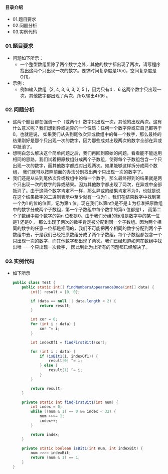 #### 目录介绍
- 01.题目要求
- 02.问题分析
- 03.实例代码





### 01.题目要求
- 问题如下所示：
    - 一个整型数组里除了两个数字之外，其他的数字都出现了两次，请写程序找出这两个只出现一次的数字。要求时间复杂度是O(n)，空间复杂度是O(1)。
- 示例 :
    - 例如输入数组｛2, 4, 3, 6, 3, 2, 5 }，因为只有4 、6 这两个数字只出现一次，其他数字都出现了两次，所以输出4和6 。




### 02.问题分析
- 这两个题目都在强调一个（或两个）数字只出现一次，其他的出现两次。这有什么意义呢？我们想到异或运算的一个性质：任何一个数字异或它自己都等于0。也就是说， 如果我们从头到尾依次异或数组中的每一个数字，那么最终的结果刚好是那个只出现一次的数字，因为那些成对出现两次的数字全部在异或中抵消了。 
- 想明白怎么解决这个简单问题之后，我们再回到原始的问题，看看能不能运用相同的思路。我们试着把原数组分成两个子数组，使得每个子数组包含一个只出现一次的数字，而其他数字都成对出现两次。如果能够这样拆分成两个数组， 我们就可以按照前面的办法分别找出两个只出现一次的数字了。 
- 我们还是从头到尾依次异或数组中的每一个数字，那么最终得到的结果就是两个只出现一次的数字的异或结果。因为其他数字都出现了两次，在异或中全部抵消了。由于这两个数字肯定不一样，那么异或的结果肯定不为0，也就是说在这个结果数字的二进制表示中至少就有一位为1 。我们在结果数字中找到第一个为1 的位的位置，记为第n 位。现在我们以第n位是不是１为标准把原数组中的数字分成两个子数组，第一个子数组中每个数字的第n 位都是1 ， 而第二个子数组中每个数字的第n 位都是0。由于我们分组的标准是数字中的某一位是1 还是0 ， 那么出现了两次的数字肯定被分配到同一个子数组。因为两个相同的数字的任意一位都是相同的，我们不可能把两个相同的数字分配到两个子数组中去，于是我们已经把原数组分成了两个子数组，每个子数组都包含一个只出现一次的数字，而其他数字都出现了两次。我们已经知道如何在数组中找出唯一一个只出现一次数字， 因此到此为止所有的问题都已经解决了。



### 03.实例代码
- 如下所示
    ```java
    public class Test {
        public static int[] findNumbersAppearanceOnce(int[] data) {
            int[] result = {0, 0};
    
            if (data == null || data.length < 2) {
                return result;
            }
    
            int xor = 0;
            for (int i : data) {
                xor ^= i;
            }
    
            int indexOf1 = findFirstBit1(xor);
    
            for (int i : data) {
                if (isBit1(i, indexOf1)) {
                    result[0] ^= i;
                } else {
                    result[1] ^= i;
                }
            }
    
            return result;
        }
    
        private static int findFirstBit1(int num) {
            int index = 0;
            while ((num & 1) == 0 && index < 32) {
                num >>>= 1;
                index++;
            }
    
            return index;
        }
    
        private static boolean isBit1(int num, int indexBit) {
            num >>>= indexBit;
            return (num & 1) == 1;
        }
    }
    ```



